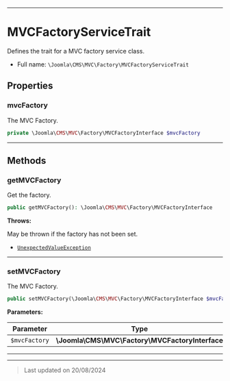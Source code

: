 ***

# MVCFactoryServiceTrait

Defines the trait for a MVC factory service class.



* Full name: `\Joomla\CMS\MVC\Factory\MVCFactoryServiceTrait`



## Properties


### mvcFactory

The MVC Factory.

```php
private \Joomla\CMS\MVC\Factory\MVCFactoryInterface $mvcFactory
```






***

## Methods


### getMVCFactory

Get the factory.

```php
public getMVCFactory(): \Joomla\CMS\MVC\Factory\MVCFactoryInterface
```











**Throws:**
<p>May be thrown if the factory has not been set.</p>

- [`UnexpectedValueException`](../../../../UnexpectedValueException.md)




***

### setMVCFactory

The MVC Factory.

```php
public setMVCFactory(\Joomla\CMS\MVC\Factory\MVCFactoryInterface $mvcFactory): void
```








**Parameters:**

| Parameter | Type | Description |
|-----------|------|-------------|
| `$mvcFactory` | **\Joomla\CMS\MVC\Factory\MVCFactoryInterface** | The factory |






***

***
> Last updated on 20/08/2024

